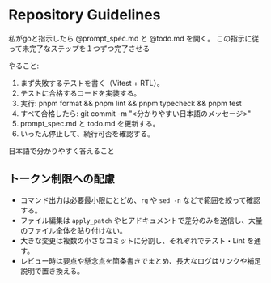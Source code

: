# Repository Guidelines
私がgoと指示したら
@prompt_spec.md と @todo.md を開く。
この指示に従って未完了なステップを１つずつ完了させる

やること:
1) まず失敗するテストを書く（Vitest + RTL）。
2) テストに合格するコードを実装する。
3) 実行: pnpm format && pnpm lint && pnpm typecheck && pnpm test
4) すべて合格したら: git commit -m "<分かりやすい日本語のメッセージ>"
5) prompt_spec.md と todo.md を更新する。
6) いったん停止して、続行可否を確認する。

日本語で分かりやすく答えること

## トークン制限への配慮
- コマンド出力は必要最小限にとどめ、`rg` や `sed -n` などで範囲を絞って確認する。
- ファイル編集は `apply_patch` やヒアドキュメントで差分のみを送信し、大量のファイル全体を貼り付けない。
- 大きな変更は複数の小さなコミットに分割し、それぞれでテスト・Lint を通す。
- レビュー時は要点や懸念点を箇条書きでまとめ、長大なログはリンクや補足説明で置き換える。
